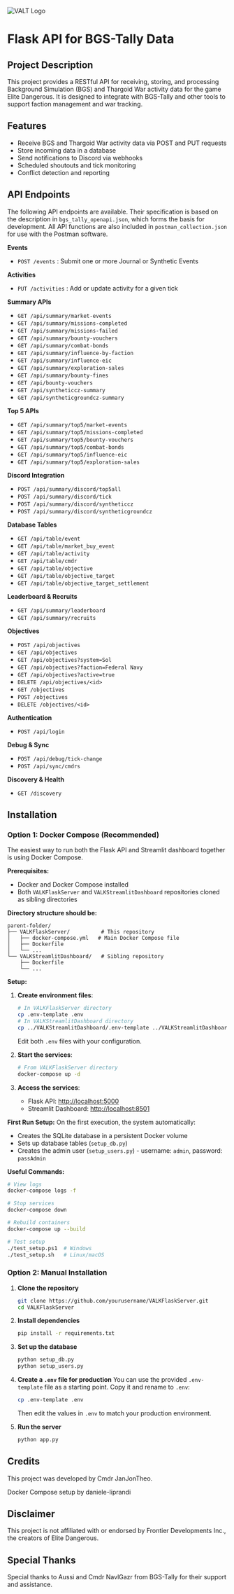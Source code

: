 ![VALT Logo](static/VALT_logo.jpg)

# Flask API for BGS-Tally Data

## Project Description

This project provides a RESTful API for receiving, storing, and processing Background Simulation (BGS) and Thargoid War activity data for the game Elite Dangerous. It is designed to integrate with BGS-Tally and other tools to support faction management and war tracking.

## Features

- Receive BGS and Thargoid War activity data via POST and PUT requests
- Store incoming data in a database
- Send notifications to Discord via webhooks
- Scheduled shoutouts and tick monitoring
- Conflict detection and reporting

## API Endpoints

The following API endpoints are available. Their specification is based on the description in `bgs_tally_openapi.json`, which forms the basis for development. All API functions are also included in `postman_collection.json` for use with the Postman software.

**Events**

- `POST /events` : Submit one or more Journal or Synthetic Events

**Activities**

- `PUT /activities` : Add or update activity for a given tick

**Summary APIs**

- `GET /api/summary/market-events`
- `GET /api/summary/missions-completed`
- `GET /api/summary/missions-failed`
- `GET /api/summary/bounty-vouchers`
- `GET /api/summary/combat-bonds`
- `GET /api/summary/influence-by-faction`
- `GET /api/summary/influence-eic`
- `GET /api/summary/exploration-sales`
- `GET /api/summary/bounty-fines`
- `GET /api/bounty-vouchers`
- `GET /api/syntheticcz-summary`
- `GET /api/syntheticgroundcz-summary`

**Top 5 APIs**

- `GET /api/summary/top5/market-events`
- `GET /api/summary/top5/missions-completed`
- `GET /api/summary/top5/bounty-vouchers`
- `GET /api/summary/top5/combat-bonds`
- `GET /api/summary/top5/influence-eic`
- `GET /api/summary/top5/exploration-sales`

**Discord Integration**

- `POST /api/summary/discord/top5all`
- `POST /api/summary/discord/tick`
- `POST /api/summary/discord/syntheticcz`
- `POST /api/summary/discord/syntheticgroundcz`

**Database Tables**

- `GET /api/table/event`
- `GET /api/table/market_buy_event`
- `GET /api/table/activity`
- `GET /api/table/cmdr`
- `GET /api/table/objective`
- `GET /api/table/objective_target`
- `GET /api/table/objective_target_settlement`

**Leaderboard & Recruits**

- `GET /api/summary/leaderboard`
- `GET /api/summary/recruits`

**Objectives**

- `POST /api/objectives`
- `GET /api/objectives`
- `GET /api/objectives?system=Sol`
- `GET /api/objectives?faction=Federal Navy`
- `GET /api/objectives?active=true`
- `DELETE /api/objectives/<id>`
- `GET /objectives`
- `POST /objectives`
- `DELETE /objectives/<id>`

**Authentication**

- `POST /api/login`

**Debug & Sync**

- `POST /api/debug/tick-change`
- `POST /api/sync/cmdrs`

**Discovery & Health**

- `GET /discovery`

## Installation

### Option 1: Docker Compose (Recommended)

The easiest way to run both the Flask API and Streamlit dashboard together is using Docker Compose.

**Prerequisites:**

- Docker and Docker Compose installed
- Both `VALKFlaskServer` and `VALKStreamlitDashboard` repositories cloned as sibling directories

**Directory structure should be:**

```
parent-folder/
├── VALKFlaskServer/          # This repository
│   ├── docker-compose.yml   # Main Docker Compose file
│   ├── Dockerfile
│   └── ...
└── VALKStreamlitDashboard/   # Sibling repository
    ├── Dockerfile
    └── ...
```

**Setup:**

1. **Create environment files**:

   ```bash
   # In VALKFlaskServer directory
   cp .env-template .env
   # In VALKStreamlitDashboard directory
   cp ../VALKStreamlitDashboard/.env-template ../VALKStreamlitDashboard/.env
   ```

   Edit both `.env` files with your configuration.

2. **Start the services**:

   ```bash
   # From VALKFlaskServer directory
   docker-compose up -d
   ```

3. **Access the services**:
   - Flask API: <http://localhost:5000>
   - Streamlit Dashboard: <http://localhost:8501>

**First Run Setup:**
On the first execution, the system automatically:

- Creates the SQLite database in a persistent Docker volume
- Sets up database tables (`setup_db.py`)
- Creates the admin user (`setup_users.py`) - username: `admin`, password: `passAdmin`

**Useful Commands:**

```bash
# View logs
docker-compose logs -f

# Stop services
docker-compose down

# Rebuild containers
docker-compose up --build

# Test setup
./test_setup.ps1  # Windows
./test_setup.sh   # Linux/macOS
```

### Option 2: Manual Installation

1. **Clone the repository**

   ```bash
   git clone https://github.com/yourusername/VALKFlaskServer.git
   cd VALKFlaskServer
   ```

2. **Install dependencies**

   ```bash
   pip install -r requirements.txt
   ```

3. **Set up the database**

   ```bash
   python setup_db.py
   python setup_users.py
   ```

4. **Create a `.env` file for production**
   You can use the provided `.env-template` file as a starting point. Copy it and rename to `.env`:

   ```bash
   cp .env-template .env
   ```

   Then edit the values in `.env` to match your production environment.

5. **Run the server**

   ```bash
   python app.py
   ```

## Credits

This project was developed by Cmdr JanJonTheo.

Docker Compose setup by daniele-liprandi

## Disclaimer

This project is not affiliated with or endorsed by Frontier Developments Inc., the creators of Elite Dangerous.

## Special Thanks

Special thanks to Aussi and Cmdr NavlGazr from BGS-Tally for their support and assistance.
